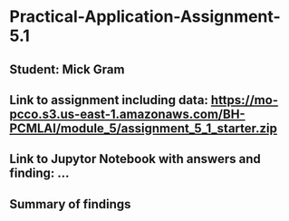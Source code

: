 # Practical-Application-Assignment-5.1
## Student: Mick Gram

## Link to assignment including data: https://mo-pcco.s3.us-east-1.amazonaws.com/BH-PCMLAI/module_5/assignment_5_1_starter.zip

## Link to Jupytor Notebook with answers and finding: ...

## Summary of findings



